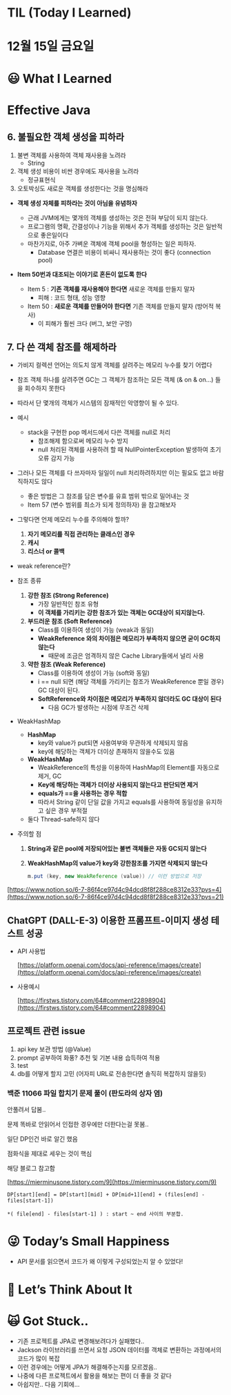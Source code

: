 # TIL (Today I Learned)

# 12월 15일 금요일

# 😃 What I Learned

# Effective Java

## 6. 불필요한 객체 생성을 피하라

1. 불변 객체를 사용하여 객체 재사용을 노려라
    - String
2. 객체 생성 비용이 비싼 경우에도 재사용을 노려라
    - 정규표현식
3. 오토박싱도 새로운 객체를 생성한다는 것을 명심해라

- **객체 생성 자체를 피하라는 것이 아님을 유념하자**
    - 근래 JVM에게는 몇개의 객체를 생성하는 것은 전혀 부담이 되지 않는다.
    - 프로그램의 명확, 간결성이나 기능을 위해서 추가 객체를 생성하는 것은 일반적으로 좋은일이다
    - 마찬가지로, 아주 가벼운 객체에 객체 pool을 형성하는 일은 피하자.
        - Database 연결은 비용이 비싸니 재사용하는 것이 좋다 (connection pool)

- **Item 50번과 대조되는 이야기로 혼돈이 없도록 한다**
    - Item 5 : **기존 객체를 재사용해야 한다면** 새로운 객체를 만들지 말자
        - 피해 : 코드 형태, 성능 영향
    - Item 50 : **새로운 객체를 만들어야 한다면** 기존 객체를 만들지 말자 (방어적 복사)
        - 이 피해가 훨씬 크다 (버그, 보안 구멍)

## 7. 다 쓴 객체 참조를 해제하라

- 가비지 컬렉션 언어는 의도치 않게 객체를 살려주는 메모리 누수를 찾기 어렵다
- 참조 객체 하나를 살려주면 GC는 그 객체가 참조하는 모든 객체 (& on & on…) 들을 회수하지 못한다
- 따라서 단 몇개의 객체가 시스템의 잠재적인 악영향이 될 수 있다.
- 예시
    - stack을 구현한 pop 메서드에서 다쓴 객체를 null로 처리
        - 참조해제 함으로써 메모리 누수 방지
        - null 처리된 객체를 사용하려 할 때 NullPointerException 발생하여 초기 오류 감지 가능
- 그러나 모든 객체를 다 쓰자마자 일일이 null 처리하려하지만 이는 필요도 없고 바람직하지도 않다
    - 좋은 방법은 그 참조를 담은 변수를 유효 범위 밖으로 밀어내는 것
    - Item 57 (변수 범위를 최소가 되게 정의하자) 을 참고해보자

- 그렇다면 언제 메모리 누수를 주의해야 할까?
    1. **자기 메모리를 직접 관리하는 클래스인 경우**
    2. **캐시**
    3. **리스너 or 콜백**

- weak reference란?
- 참조 종류
    1. **강한 참조 (Strong Reference)**
        - 가장 일반적인 참조 유형
        - **이 객체를 가리키는 강한 참조가 있는 객체는 GC대상이 되지않는다.**
    2. **부드러운 참조 (Soft Reference)**
        - Class를 이용하여 생성이 가능 (weak과 동일)
        - **WeakReference 와의 차이점은 메모리가 부족하지 않으면 굳이 GC하지 않는다**
            - 때문에 조금은 엄격하지 않은 Cache Library들에서 널리 사용
    3. **약한 참조 (Weak Reference)**
        - Class를 이용하여 생성이 가능 (soft와 동일)
        - i == null 되면 (해당 객체를 가리키는 참조가 WeakReference 뿐일 경우) GC 대상이 된다.
        - **SoftReference와 차이점은 메모리가 부족하지 않더라도 GC 대상이 된다**
            - 다음 GC가 발생하는 시점에 무조건 삭제

- WeakHashMap
    - **HashMap**
        - key와 value가 put되면 사용여부와 무관하게 삭제되지 않음
        - key에 해당하는 객체가 더이상 존재하지 않을수도 있음
    - **WeakHashMap**
        - WeakReference의 특성을 이용하여 HashMap의 Element를 자동으로 제거, GC
        - **Key에 해당하는 객체가 더이상 사용되지 않는다고 판단되면 제거**
        - **equals가 ==을 사용하는 경우 적합**
        - 따라서 String 같이 단일 값을 가지고 equals를 사용하여 동일성을 유지하고 싶은 경우 부적절
    - 둘다 Thread-safe하지 않다

- 주의할 점
    1. **String과 같은 pool에 저장되어있는 불변 객체들은 자동 GC되지 않는다**
    2. **WeakHashMap의 value가 key와 강한참조를 가지면 삭제되지 않는다**
        
        ```java
        m.put (key, new WeakReference (value)) // 이런 방법으로 저장
        ```
        

[https://www.notion.so/6-7-86f4ce97d4c94dcd8f8f288ce8312e33?pvs=4](https://www.notion.so/6-7-86f4ce97d4c94dcd8f8f288ce8312e33?pvs=21)

## ChatGPT (DALL-E-3) 이용한 프롬프트-이미지 생성 테스트 성공

- API 사용법
    
    [https://platform.openai.com/docs/api-reference/images/create](https://platform.openai.com/docs/api-reference/images/create)
    
- 사용예시
    
    [https://firstws.tistory.com/64#comment22898904](https://firstws.tistory.com/64#comment22898904)
    

## 프로젝트 관련 issue

1. api key 보관 방법 (@Value)
2. prompt 공부하여 화풍? 추천 및 기본 내용 습득하여 적용
3. test
4. db를 어떻게 할지 고민 (어자피 URL로 전송한다면 솔직히 복잡하지 않을듯)

### 백준 11066 파일 합치기 문제 풀이 (판도라의 상자 염)

안풀려서 답봄..

문제 똑바로 안읽어서 인접한 경우에만 더한다는걸 못봄..

일단 DP인건 바로 알긴 했음

점화식을 제대로 세우는 것이 핵심

해당 블로그 참고함

[https://mierminusone.tistory.com/9](https://mierminusone.tistory.com/9)

```
DP[start][end] = DP[start][mid] + DP[mid+1][end] + (files[end] - files[start-1])

*( file[end] - files[start-1] ) : start ~ end 사이의 부분합.
```

# 😜 Today’s Small Happiness

- API 문서를 읽으면서 코드가 왜 이렇게 구성되었는지 알 수 있었다!

# 🧐 Let’s Think About It

# 🙀 Got Stuck..

- 기존 프로젝트를 JPA로 변경해보려다가 실패했다..
- Jackson 라이브러리를 쓰면서 요청 JSON 데이터를 객체로 변환하는 과정에서의 코드가 많이 복잡
- 이런 경우에는 어떻게 JPA가 해결해주는지를 모르겠음..
- 나중에 다른 프로젝트에서 활용을 해보는 편이 더 좋을 것 같다
- 아쉽지만.. 다음 기회에…